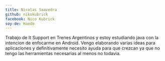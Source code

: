 ```yaml
---
title: Nicolas Saavedra
github: nikokubrick
facebook: Nico Kubrick
soy-de: Haedo
---
```


Trabajo de It Support en Trenes Argentinos y estoy estudiando java con la intencion de enfocarme en Android.
Vengo elaborando varias ideas para aplicaciones y definitivamente necesito ayuda para que crezcan ya que no tengo
las herramientas necesarias al menos no todavia. 
